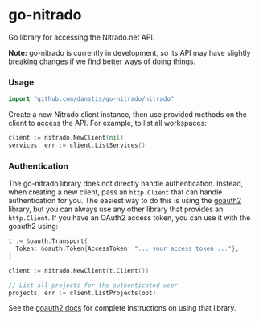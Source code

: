 # go-nitrado

Go library for accessing the Nitrado.net API.

**Note:** go-nitrado is currently in development, so its API may have slightly breaking changes if we find better ways of doing things.

### Usage ###

```go
import "github.com/danstis/go-nitrado/nitrado"
```

Create a new Nitrado client instance, then use provided methods on the client to
access the API. For example, to list all workspaces:

```go
client := nitrado.NewClient(nil)
services, err := client.ListServices()
```

### Authentication ###

The go-nitrado library does not directly handle authentication. Instead, when
creating a new client, pass an `http.Client` that can handle authentication for
you. The easiest way to do this is using the [goauth2][] library, but you can
always use any other library that provides an `http.Client`. If you have an OAuth2
access token, you can use it with the goauth2 using:

```go
t := &oauth.Transport{
  Token: &oauth.Token{AccessToken: "... your access token ..."},
}

client := nitrado.NewClient(t.Client())

// List all projects for the authenticated user
projects, err := client.ListProjects(opt)
```

See the [goauth2 docs][] for complete instructions on using that library.

[goauth2]: https://github.com/golang/oauth2
[goauth2 docs]: https://godoc.org/golang.org/x/oauth2
